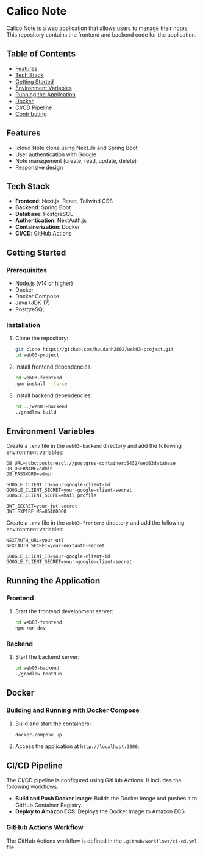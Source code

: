 # Calico Note

Calico Note is a web application that allows users to manage their notes. This repository contains the frontend and backend code for the application.

## Table of Contents

- [Features](#features)
- [Tech Stack](#tech-stack)
- [Getting Started](#getting-started)
- [Environment Variables](#environment-variables)
- [Running the Application](#running-the-application)
- [Docker](#docker)
- [CI/CD Pipeline](#cicd-pipeline)
- [Contributing](#contributing)

## Features

- Icloud Note clone using Next.Js and Spring Boot
- User authentication with Google
- Note management (create, read, update, delete)
- Responsive design

## Tech Stack

- **Frontend**: Next.js, React, Tailwind CSS
- **Backend**: Spring Boot
- **Database**: PostgreSQL
- **Authentication**: NextAuth.js
- **Containerization**: Docker
- **CI/CD**: GitHub Actions

## Getting Started

### Prerequisites

- Node.js (v14 or higher)
- Docker
- Docker Compose
- Java (JDK 17)
- PostgreSQL

### Installation

1. Clone the repository:

   ```sh
   git clone https://github.com/huudanh2802/web03-project.git
   cd web03-project
   ```

2. Install frontend dependencies:

   ```sh
   cd web03-frontend
   npm install --force
   ```

3. Install backend dependencies:

   ```sh
   cd ../web03-backend
   ./gradlew build
   ```

## Environment Variables

Create a `.env` file in the `web03-backend` directory and add the following environment variables:

```properties
DB_URL=jdbc:postgresql://postgres-container:5432/web03database
DB_USERNAME=admin
DB_PASSWORD=admin

GOOGLE_CLIENT_ID=your-google-client-id
GOOGLE_CLIENT_SECRET=your-google-client-secret
GOOGLE_CLIENT_SCOPE=email,profile

JWT_SECRET=your-jwt-secret
JWT_EXPIRE_MS=86400000
```

Create a `.env` file in the `web03-frontend` directory and add the following environment variables:

```properties
NEXTAUTH_URL=your-url
NEXTAUTH_SECRET=your-nextauth-secret

GOOGLE_CLIENT_ID=your-google-client-id
GOOGLE_CLIENT_SECRET=your-google-client-secret
```

## Running the Application

### Frontend

1. Start the frontend development server:

   ```sh
   cd web03-frontend
   npm run dev
   ```

### Backend

1. Start the backend server:

   ```sh
   cd web03-backend
   ./gradlew bootRun
   ```

## Docker

### Building and Running with Docker Compose

1. Build and start the containers:

   ```sh
   docker-compose up
   ```

2. Access the application at `http://localhost:3000`.

## CI/CD Pipeline

The CI/CD pipeline is configured using GitHub Actions. It includes the following workflows:

- **Build and Push Docker Image**: Builds the Docker image and pushes it to GitHub Container Registry.
- **Deploy to Amazon ECS**: Deploys the Docker image to Amazon ECS.

### GitHub Actions Workflow

The GitHub Actions workflow is defined in the `.github/workflows/ci-cd.yml` file.

